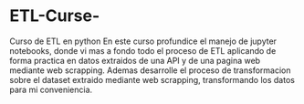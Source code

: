 # ETL-Curse-
Curso de ETL en python
En este curso profundice el manejo de jupyter notebooks, donde vi mas a fondo todo el proceso de ETL aplicando de forma practica en datos extraidos de una API y de una pagina web mediante web scrapping. Ademas desarrolle el proceso de transformacion sobre el dataset extraido mediante web scrapping, transformando los datos para mi conveniencia. 

